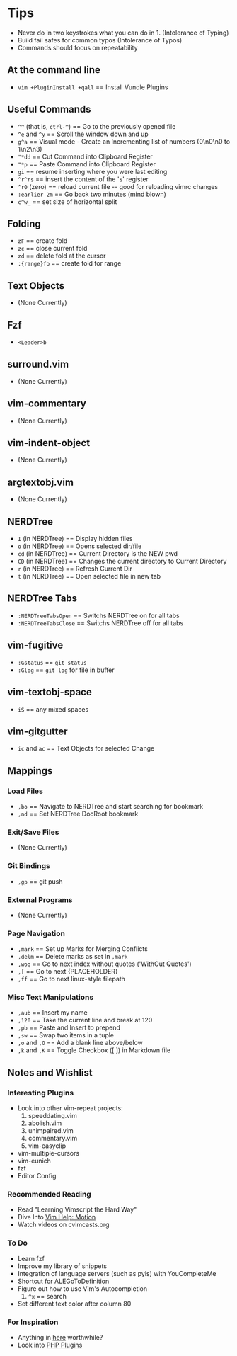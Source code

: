 
# Tips

* Never do in two keystrokes what you can do in 1. (Intolerance of Typing)
* Build fail safes for common typos (Intolerance of Typos)
* Commands should focus on repeatability

## At the command line

* `vim +PluginInstall +qall` == Install Vundle Plugins

## Useful Commands

* `^^` (that is, `ctrl-^`) == Go to the previously opened file
* `^e` and `^y` == Scroll the window down and up
* `g^a` == Visual mode - Create an Incrementing list of numbers (0\n0\n0 to 1\n2\n3)
* `"*dd` == Cut Command into Clipboard Register
* `"*p` == Paste Command into Clipboard Register
* `gi` == resume inserting where you were last editing
* `^r^rs` == insert the content of the 's' register
* `^r0` (zero) == reload current file -- good for reloading vimrc changes
* `:earlier 2m` ==  Go back two minutes (mind blown)
* `c^w_` == set size of horizontal split

## Folding

* `zF` == create fold
* `zc` == close current fold
* `zd` == delete fold at the cursor
* `:{range}fo` == create fold for range

## Text Objects

* (None Currently)

## Fzf

* `<Leader>b`

## surround.vim

* (None Currently)

## vim-commentary

* (None Currently)

## vim-indent-object

* (None Currently)

## argtextobj.vim

* (None Currently)

## NERDTree

* `I` (in NERDTree) == Display hidden files
* `o` (in NERDTree) == Opens selected dir/file
* `cd` (in NERDTree) == Current Directory is the NEW pwd
* `CD` (in NERDTree) == Changes the current directory to Current Directory
* `r` (in NERDTree) == Refresh Current Dir
* `t` (in NERDTree) == Open selected file in new tab

## NERDTree Tabs

* `:NERDTreeTabsOpen` == Switchs NERDTree on for all tabs
* `:NERDTreeTabsClose` == Switchs NERDTree off for all tabs

## vim-fugitive

* `:Gstatus` == `git status`
* `:Glog` == `git log` for file in buffer

## vim-textobj-space

* `iS` == any mixed spaces

## vim-gitgutter

* `ic` and `ac` == Text Objects for selected Change

## Mappings

### Load Files

* `,bo` == Navigate to NERDTree and start searching for bookmark
* `,nd` == Set NERDTree DocRoot bookmark

### Exit/Save Files

* (None Currently)

### Git Bindings

* `,gp` == git push

### External Programs

* (None Currently)

### Page Navigation

* `,mark` == Set up Marks for Merging Conflicts
* `,delm` == Delete marks as set in `,mark`
* `,woq` == Go to next index without quotes ('WithOut Quotes')
* `,[` == Go to next {PLACEHOLDER}
* `,ff` == Go to next linux-style filepath

### Misc Text Manipulations

* `,aub` == Insert my name
* `,120` == Take the current line and break at 120
* `,pb` == Paste and Insert to prepend
* `,sw` == Swap two items in a tuple
* `,o` and `,O` == Add a blank line above/below
* `,k` and `,K` == Toggle Checkbox ([ ]) in Markdown file

## Notes and Wishlist

### Interesting Plugins

* Look into other vim-repeat projects:
   1. speeddating.vim
   1. abolish.vim
   1. unimpaired.vim
   1. commentary.vim
   1. vim-easyclip
* vim-multiple-cursors
* vim-eunich
* fzf
* Editor Config

### Recommended Reading

* Read "Learning Vimscript the Hard Way"
* Dive Into [Vim Help: Motion](http://vimdoc.sourceforge.net/htmldoc/motion.html)
* Watch videos on cvimcasts.org

### To Do

* Learn fzf
* Improve my library of snippets
* Integration of language servers (such as pyls) with YouCompleteMe
* Shortcut for ALEGoToDefinition
* Figure out how to use Vim's Autocompletion
   1. `^x` == search
* Set different text color after column 80

### For Inspiration

* Anything in [here](https://github.com/kana/vim-textobj-user/wiki) worthwhile?
* Look into [PHP Plugins](https://www.reddit.com/r/PHP/comments/23okor/vim_users_who_code_in_php_what_plugins_do_you_have/)


